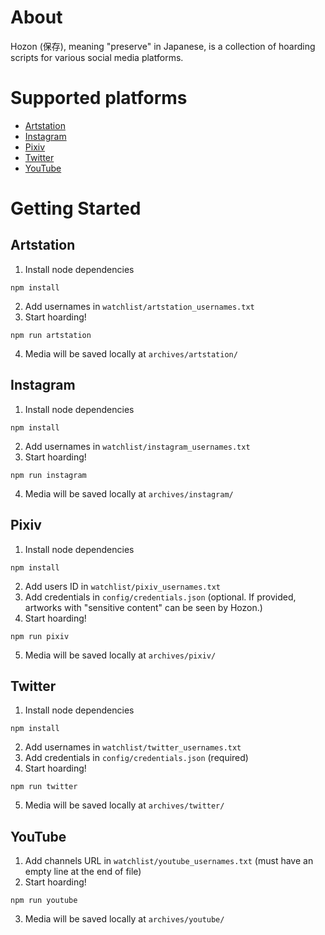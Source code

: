 # About

Hozon (保存), meaning "preserve" in Japanese, is a collection of hoarding scripts for various social media platforms.

# Supported platforms
- [Artstation](#artstation)
- [Instagram](#instagram)
- [Pixiv](#pixiv)
- [Twitter](#twitter)
- [YouTube](#youtube)

# Getting Started
## Artstation
1. Install node dependencies
```
npm install
```
2. Add usernames in `watchlist/artstation_usernames.txt`
3. Start hoarding!
```
npm run artstation
```
4. Media will be saved locally at `archives/artstation/`
## Instagram
1. Install node dependencies
```
npm install
```
2. Add usernames in `watchlist/instagram_usernames.txt`
3. Start hoarding!
```
npm run instagram
```
4. Media will be saved locally at `archives/instagram/`
## Pixiv
1. Install node dependencies
```
npm install
```
2. Add users ID in `watchlist/pixiv_usernames.txt`
3. Add credentials in `config/credentials.json` (optional. If provided, artworks with "sensitive content" can be seen by Hozon.)
4. Start hoarding!
```
npm run pixiv
```
5. Media will be saved locally at `archives/pixiv/`
## Twitter
1. Install node dependencies
```
npm install
```
2. Add usernames in `watchlist/twitter_usernames.txt`
3. Add credentials in `config/credentials.json` (required)
4. Start hoarding!
```
npm run twitter
```
5. Media will be saved locally at `archives/twitter/`
## YouTube
1. Add channels URL in `watchlist/youtube_usernames.txt` (must have an empty line at the end of file)
2. Start hoarding!
```
npm run youtube
```
3. Media will be saved locally at `archives/youtube/`